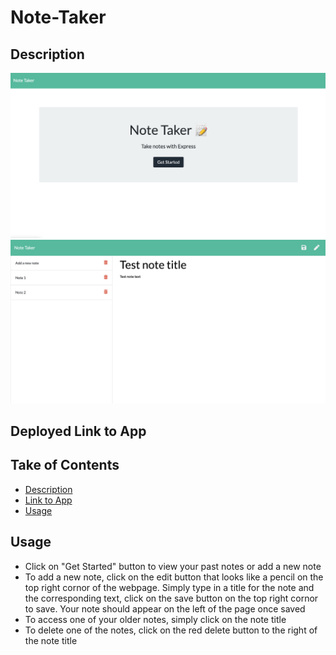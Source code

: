 # Note-Taker

## Description  
![Screenshot](assets/screenshot1.png)  
![Screenshot](assets/screenshot2.png) 

## Deployed Link to App


## Take of Contents
- [Description](#description)
- [Link to App](#deployed-Link-to-App)
- [Usage](#usage)

## Usage
- Click on "Get Started" button to view your past notes or add a new note
- To add a new note, click on the edit button that looks like a pencil on the top right cornor of the webpage. Simply type in a title for the note and the corresponding text, click on the save button on the top right cornor to save. Your note should appear on the left of the page once saved
- To access one of your older notes, simply click on the note title
- To delete one of the notes, click on the red delete button to the right of the note title


